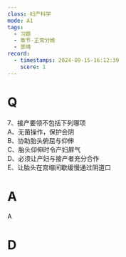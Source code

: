 ```yaml
---
class: 妇产科学
mode: A1
tags:
  - 习题
  - 章节-正常分娩
  - 景晴
record:
  - timestamps: 2024-09-15-16:12:39
    score: 1
---
```


# Q

7、接产要领不包括下列哪项  
A、无菌操作，保护会阴  
B、协助胎头俯屈与仰伸  
C、胎头仰伸时令产妇屏气  
D、必须让产妇与接产者充分合作  
E、让胎头在宫缩间歇缓慢通过阴道口  
# A
A
# D

